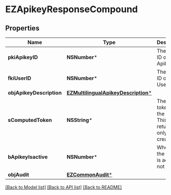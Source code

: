 # EZApikeyResponseCompound

## Properties
Name | Type | Description | Notes
------------ | ------------- | ------------- | -------------
**pkiApikeyID** | **NSNumber*** | The unique ID of the Apikey | 
**fkiUserID** | **NSNumber*** | The unique ID of the User | 
**objApikeyDescription** | [**EZMultilingualApikeyDescription***](EZMultilingualApikeyDescription.md) |  | 
**sComputedToken** | **NSString*** | The secret token for the API key.  This will be returned only on creation. | [optional] 
**bApikeyIsactive** | **NSNumber*** | Whether the apikey is active or not | 
**objAudit** | [**EZCommonAudit***](EZCommonAudit.md) |  | 

[[Back to Model list]](../README.md#documentation-for-models) [[Back to API list]](../README.md#documentation-for-api-endpoints) [[Back to README]](../README.md)


